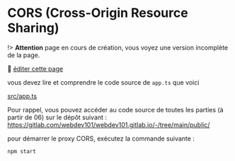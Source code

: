 # CORS (Cross-Origin Resource Sharing)

!> **Attention** page en cours de création, vous voyez une version incomplète de la page.

:memo: [éditer cette page](https://gitlab.com/-/ide/project/webdev101/webdev101.gitlab.io/edit/main/-/public/16_cors/README.md)

vous devez lire et comprendre le code source de `app.ts` que voici

[src/app.ts](src/app.ts ":include :type=code typescript")

Pour rappel, vous pouvez accéder au code source de toutes les parties (à partir de 06) sur le dépôt suivant : https://gitlab.com/webdev101/webdev101.gitlab.io/-/tree/main/public/

pour démarrer le proxy CORS, exécutez la commande suivante :

```terminal
npm start
```
